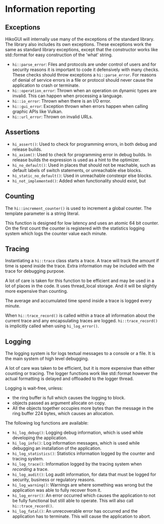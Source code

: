 Information reporting
=====================

Exceptions
----------

HikoGUI will internally use many of the exceptions of the standard library.
The library also includes its own exceptions. These exceptions work the same
as standard library exceptions, except that the constructor works like
std::format for easy construction of the 'what' string.

 - `hi::parse_error`: Files and protocols are under control of users and
   for security reasons it is important to code it defensively with many
   checks. These checks should throw exceptions a `hi::parse_error`.
   For reasons of denial of service errors in a file or protocol
   should never cause the application to crash or terminate.
 - `hi::operation_error`: Thrown when an operation on dynamic types are invalid.
   This can happen when processing a language.
 - `hi::io_error`: Thrown when there is an I/O error.
 - `hi::gui_error`: Exception thrown when errors happen when calling graphic
   APIs like Vulkan.
 - `hi::url_error`: Thrown on invalid URLs.

Assertions
----------

 - `hi_assert()`: Used to check for programming errors, in both debug and
   release builds.
 - `hi_axiom()`: Used to check for programming error in debug builds.
   In release builds the expression is used as a hint to the optimizer.
 - `hi_no_default()`: Used in places that should not be reachable,
   such as default labels of switch statements, or unreachable else
   blocks.
 - `hi_static_no_default()`: Used in unreachable constexpr else blocks.
 - `hi_not_implemented()`: Added when functionality should exist, but

Counting
--------

The `hi::increment_counter()` is used to increment a global counter.
The template parameter is a string literal.

This function is designed for low latency and uses an atomic 64 bit counter.
On the first count the counter is registered with the statistics logging
system which logs the counter value each minute.

Tracing
-------

Instantiating a `hi::trace` class starts a trace. A trace will track the amount
if time is spend inside the trace. Extra information may be included with
the trace for debugging purpose.

A lot of care is taken for this function to be efficient and may be used
in a lot of places in the code. It uses thread\_local storage. And it
will be slightly more expensive than counting.

The average and accumulated time spend inside a trace is logged every minute.

When `hi::trace_record()` is called within a trace all information about
the current trace and any encapsulating traces are logged. `hi::trace_record()`
is implicitly called when using `hi_log_error()`.

Logging
-------

The logging system is for logs textual messages to a console or a file.
It is the main system of high level debugging.

A lot of care was taken to be efficient, but it is more expensive than
either counting or tracing. The logger functions work like std::format
however the actual formatting is delayed and offloaded to the logger thread.

Logging is wait-free, unless:

 - the ring buffer is full which causes the logging to block.
 - objects passed as argument allocate on copy.
 - All the objects together occupies more bytes than the message
   in the ring buffer 224 bytes, which causes an allocation.

The following log functions are available:

 - `hi_log_debug()`: Logging debug information, which is used while developing
   the application.
 - `hi_log_info()`: Log information messages, which is used while debugging
   an installation of the application.
 - `hi_log_statistics()`: Statistics information logged by the counter and
   tracing system.
 - `hi_log_trace()`: Information logged by the tracing system when _recording_
   a trace.
 - `hi_log_audit()`: Log audit information, for data that must be logged
   for security, business or regulatory reasons.
 - `hi_log_warning()`: Warnings are where something was wrong but the application
   was able to fully recover from it.
 - `hi_log_error()`: An error occurred which causes the application to not be
   fully functional but still able to operate. This will also call `hi::trace_record()`.
 - `hi_log_fatal()`: An unrecoverable error has occurred and the application has
   to terminate. This will cause the application to abort.
